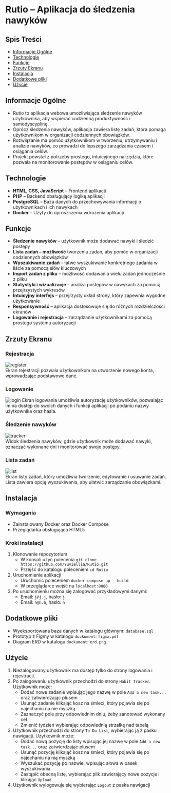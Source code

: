 # Rutio – Aplikacja do śledzenia nawyków

## Spis Treści
* [Informacje Ogólne](#informacje-ogólne)
* [Technologie](#technologie)
* [Funkcje](#funkcje)
* [Zrzuty Ekranu](#zrzuty-ekranu)
* [Instalacja](#instalacja)
* [Dodatkowe pliki](#dodatkowe-pliki)
* [Użycie](#użycie)


## Informacje Ogólne
- Rutio to aplikacja webowa umożliwiająca śledzenie nawyków użytkownika, aby wspierać codzienną produktywność i samodyscyplinę.
- Oprócz śledzenia nawyków, aplikacja zawiera listę zadań, która pomaga użytkownikom w organizacji codziennych obowiązków.
- Rozwiązanie ma pomóc użytkownikom w tworzeniu, utrzymywaniu i analizie nawyków, co prowadzi do lepszego zarządzania czasem i osiągania celów.
- Projekt powstał z potrzeby prostego, intuicyjnego narzędzia, które pozwala na monitorowanie postępów w osiąganiu celów.

## Technologie
- **HTML, CSS, JavaScript** – Frontend aplikacji
- **PHP** – Backend obsługujący logikę aplikacji
- **PostgreSQL** – Baza danych do przechowywania informacji o użytkownikach i ich nawykach
- **Docker** – Użyty do uproszczenia wdrożenia aplikacji


## Funkcje
- **Śledzenie nawyków** – użytkownik może dodawać nawyki i śledzić postępy
- **Lista zadań – możliwość** tworzenia zadań, aby pomóc w organizacji codziennych obowiązków
- **Wyszukiwanie zadań** – łatwe wyszukiwanie konkretnego zadania w liście za pomocą słów kluczowych
- **Import zadań z pliku** – możliwość dodawania wielu zadań jednocześnie z pliku
- **Statystyki i wizualizacje** – analiza postępów w nawykach za pomocą przejrzystych wykresów
- **Intuicyjny interfejs** – przejrzysty układ strony, który zapewnia wygodne użytkowanie
- **Responsywność** – aplikacja dostosowuje się do różnych rozdzielczości ekranów
- **Logowanie i rejestracja** – zarządzanie użytkownikami za pomocą prostego systemu autoryzacji


## Zrzuty Ekranu

### Rejestracja
![register](./document/ss/register.png)  
Ekran rejestracji pozwala użytkownikom na utworzenie nowego konta, wprowadzając podstawowe dane.

### Logowanie
![login](./document/ss/login.png) 
Ekran logowania umożliwia autoryzację użytkowników, pozwalając im na dostęp do swoich danych i funkcji aplikacji po podaniu nazwy użytkownika oraz hasła.

### Śledzenie nawyków
![tracker](./document/ss/tracker.png)  
Widok śledzenia nawyków, gdzie użytkownik może dodawać nawyki, oznaczać wykonane dni i monitorować swoje postępy.

### Lista zadań
![list](./document/ss/list.png)  
Ekran listy zadań, który umożliwia tworzenie, edytowanie i usuwanie zadań. Lista zawiera opcję wyszukiwania, aby ułatwić zarządzanie obowiązkami.

## Instalacja
### Wymagania
- Zainstalowany Docker oraz Docker Compose
- Przeglądarka obsługująca HTML5

### Kroki instalacji
1. Klonowanie repozytorium
    - W konsoli użyć polecenia `git clone https://github.com/Yuviellia/Rutio.git`
    - Przejść do katalogu poleceniem `cd Rutio`
2. Uruchomienie aplikacji
    - Uruchomić poleceniem `docker-compose up --build`
    - W przeglądarce wejść na `localhost:8080`
3. Po uruchomieniu można się zalogować przykładowymi danymi:
    - Email: `j@j.j`, hasło: `j`
    - Email: `h@h.h`, hasło: `h`

## Dodatkowe pliki
- Wyeksportowana baza danych w katalogu głównym: `database.sql`
- Prototyp z Figmy w katalogu `dockument`: `figma.pdf`
- Diagram ERD w katalogu `dockument`: `erd.png`

## Użycie
1. Niezalogowany użytkownik ma dostęp tylko do strony logowania i rejestracji.
2. Po zalogowaniu użytkownik przechodzi do strony `Habit Tracker`. Użytkownik może:
    - Dodać nowe zadanie wpisując jego nazwę w pole `Add a new task...` oraz zatwierdzając plusem
    - Usunąć zadanie klikająć kosz na śmieci, który pojawia się po najechaniu na nie myszką
    - Zaznaczyć pole przy odpowiednim dniu, żeby zanotować wykonany cel
    - Zmienić tydzień wybierając odpowiednią strzałkę nad tabelą
3. Użytkownik przechodzi do strony `To Do List`, wybierając ją z pasku nawigacji. Użytkownik może:
    - Dodać nową pozycję do listy wpisując jej nazwę w pole `Add a new task...` oraz zatwierdzając plusem
    - Usunąć pozycję klikająć kosz na śmieci, który pojawia się po najechaniu na nią myszką
    - Wyszukać pozycję po nazwie, wpisując słowa w pasek wyszukiwania
    - Zastąpić obecną listę, wybierając plik zawierający nowe pozycje i klikając `Upload`
4. Użytkownik wylogowuje się wybierając `Logout` z paska nawigacji

